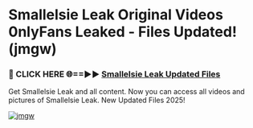 # Smallelsie Leak Original Videos 0nlyFans Leaked - Files Updated! (jmgw)

<h3>🔴 CLICK HERE 🌐==►► <a href="https://tinyurl.com/2jnfzry5" rel="nofollow">Smallelsie Leak Updated Files</a></h3>

Get Smallelsie Leak and all content. Now you can access all videos and pictures of Smallelsie Leak. New Updated Files 2025!

[![jmgw](https://i.imgur.com/GyGTBgg.gif)](https://tinyurl.com/2jnfzry5)
